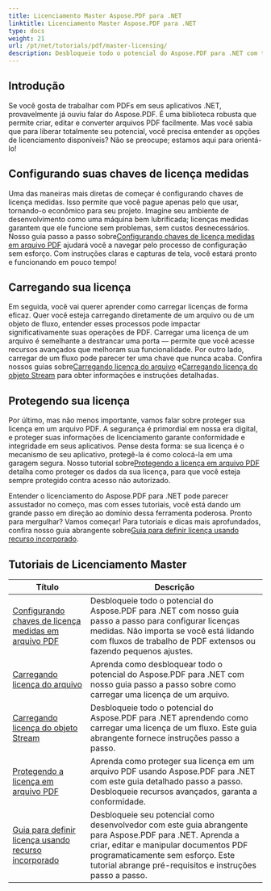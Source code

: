 ```yaml
---
title: Licenciamento Master Aspose.PDF para .NET
linktitle: Licenciamento Master Aspose.PDF para .NET
type: docs
weight: 21
url: /pt/net/tutorials/pdf/master-licensing/
description: Desbloqueie todo o potencial do Aspose.PDF para .NET com tutoriais detalhados sobre licenciamento, garantia de conformidade e otimização de seus fluxos de trabalho de PDF.
---
```

## Introdução

Se você gosta de trabalhar com PDFs em seus aplicativos .NET, provavelmente já ouviu falar do Aspose.PDF. É uma biblioteca robusta que permite criar, editar e converter arquivos PDF facilmente. Mas você sabia que para liberar totalmente seu potencial, você precisa entender as opções de licenciamento disponíveis? Não se preocupe; estamos aqui para orientá-lo!

## Configurando suas chaves de licença medidas
Uma das maneiras mais diretas de começar é configurando chaves de licença medidas. Isso permite que você pague apenas pelo que usar, tornando-o econômico para seu projeto. Imagine seu ambiente de desenvolvimento como uma máquina bem lubrificada; licenças medidas garantem que ele funcione sem problemas, sem custos desnecessários. Nosso guia passo a passo sobre[Configurando chaves de licença medidas em arquivo PDF](./configureing-metered-license-keys/) ajudará você a navegar pelo processo de configuração sem esforço. Com instruções claras e capturas de tela, você estará pronto e funcionando em pouco tempo!

## Carregando sua licença
 Em seguida, você vai querer aprender como carregar licenças de forma eficaz. Quer você esteja carregando diretamente de um arquivo ou de um objeto de fluxo, entender esses processos pode impactar significativamente suas operações de PDF. Carregar uma licença de um arquivo é semelhante a destrancar uma porta — permite que você acesse recursos avançados que melhoram sua funcionalidade. Por outro lado, carregar de um fluxo pode parecer ter uma chave que nunca acaba. Confira nossos guias sobre[Carregando licença do arquivo](./loading-license-from-file/) e[Carregando licença do objeto Stream](./loading-license-from-stream-object/) para obter informações e instruções detalhadas.

## Protegendo sua licença
 Por último, mas não menos importante, vamos falar sobre proteger sua licença em um arquivo PDF. A segurança é primordial em nossa era digital, e proteger suas informações de licenciamento garante conformidade e integridade em seus aplicativos. Pense desta forma: se sua licença é o mecanismo de seu aplicativo, protegê-la é como colocá-la em uma garagem segura. Nosso tutorial sobre[Protegendo a licença em arquivo PDF](./securing-license/) detalha como proteger os dados da sua licença, para que você esteja sempre protegido contra acesso não autorizado.

 Entender o licenciamento do Aspose.PDF para .NET pode parecer assustador no começo, mas com esses tutoriais, você está dando um grande passo em direção ao domínio dessa ferramenta poderosa. Pronto para mergulhar? Vamos começar! Para tutoriais e dicas mais aprofundados, confira nosso guia abrangente sobre[Guia para definir licença usando recurso incorporado](./guide-to-set-license-using-embedded-resource/). 


## Tutoriais de Licenciamento Master
| Título | Descrição |
| --- | --- | 
| [Configurando chaves de licença medidas em arquivo PDF](./configureing-metered-license-keys/) | Desbloqueie todo o potencial do Aspose.PDF para .NET com nosso guia passo a passo para configurar licenças medidas. Não importa se você está lidando com fluxos de trabalho de PDF extensos ou fazendo pequenos ajustes. |  
| [Carregando licença do arquivo](./loading-license-from-file/) | Aprenda como desbloquear todo o potencial do Aspose.PDF para .NET com nosso guia passo a passo sobre como carregar uma licença de um arquivo. |  
| [Carregando licença do objeto Stream](./loading-license-from-stream-object/) | Desbloqueie todo o potencial do Aspose.PDF para .NET aprendendo como carregar uma licença de um fluxo. Este guia abrangente fornece instruções passo a passo. |  
| [Protegendo a licença em arquivo PDF](./securing-license/) | Aprenda como proteger sua licença em um arquivo PDF usando Aspose.PDF para .NET com este guia detalhado passo a passo. Desbloqueie recursos avançados, garanta a conformidade. |  
| [Guia para definir licença usando recurso incorporado](./guide-to-set-license-using-embedded-resource/) | Desbloqueie seu potencial como desenvolvedor com este guia abrangente para Aspose.PDF para .NET. Aprenda a criar, editar e manipular documentos PDF programaticamente sem esforço. Este tutorial abrange pré-requisitos e instruções passo a passo. |  